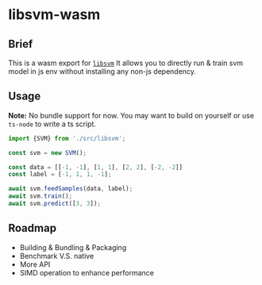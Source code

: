 # libsvm-wasm

## Brief
This is a wasm export for [`libsvm`](https://github.com/cjlin1/libsvm)
It allows you to directly run & train svm model in js env without installing any non-js dependency.

## Usage

**Note:** No bundle support for now.
You may want to build on yourself or use `ts-node` to write a ts script.

```js
import {SVM} from './src/libsvm';

const svm = new SVM();

const data = [[-1, -1], [1, 1], [2, 2], [-2, -2]]
const label = [-1, 1, 1, -1];

await svm.feedSamples(data, label);
await svm.train();
await svm.predict([3, 3]);
```

## Roadmap

- Building & Bundling & Packaging
- Benchmark V.S. native
- More API
- SIMD operation to enhance performance
